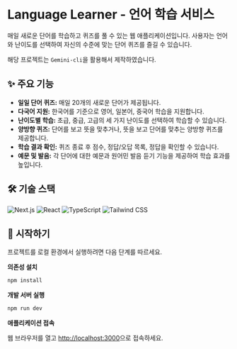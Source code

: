 # Language Learner - 언어 학습 서비스

매일 새로운 단어를 학습하고 퀴즈를 풀 수 있는 웹 애플리케이션입니다. 사용자는 언어와 난이도를 선택하여 자신의 수준에 맞는 단어 퀴즈를 즐길 수 있습니다.   

해당 프로젝트는 `Gemini-cli`을 활용해서 제작하였습니다.

## ✨ 주요 기능

- **일일 단어 퀴즈:** 매일 20개의 새로운 단어가 제공됩니다.
- **다국어 지원:** 한국어를 기준으로 영어, 일본어, 중국어 학습을 지원합니다.
- **난이도별 학습:** 초급, 중급, 고급의 세 가지 난이도를 선택하여 학습할 수 있습니다.
- **양방향 퀴즈:** 단어를 보고 뜻을 맞추거나, 뜻을 보고 단어를 맞추는 양방향 퀴즈를 제공합니다.
- **학습 결과 확인:** 퀴즈 종료 후 점수, 정답/오답 목록, 정답을 확인할 수 있습니다.
- **예문 및 발음:** 각 단어에 대한 예문과 원어민 발음 듣기 기능을 제공하여 학습 효과를 높입니다.

## 🛠️ 기술 스택

<p>
  <img src="https://img.shields.io/badge/Next.js-000000?style=for-the-badge&logo=nextdotjs&logoColor=white" alt="Next.js"/>
  <img src="https://img.shields.io/badge/React-20232A?style=for-the-badge&logo=react&logoColor=61DAFB" alt="React"/>
  <img src="https://img.shields.io/badge/TypeScript-007ACC?style=for-the-badge&logo=typescript&logoColor=white" alt="TypeScript"/>
  <img src="https://img.shields.io/badge/Tailwind_CSS-38B2AC?style=for-the-badge&logo=tailwind-css&logoColor=white" alt="Tailwind CSS"/>
</p>

## 🚀 시작하기

프로젝트를 로컬 환경에서 실행하려면 다음 단계를 따르세요.

**의존성 설치**
```bash
npm install
```

**개발 서버 실행**
```bash
npm run dev
```

**애플리케이션 접속**

웹 브라우저를 열고 [http://localhost:3000](http://localhost:3000)으로 접속하세요.
